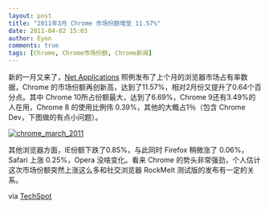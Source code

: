 ```yaml
---
layout: post
title: "2011年3月 Chrome 市场份额增至 11.57%"
date: 2011-04-02 15:03
author: Eyon
comments: true
tags: [Chrome, Chrome市场份额, Chrome新闻]
---
```

新的一月又来了，[Net Applications](http://marketshare.hitslink.com/browser-market-share.aspx?qprid=0) 照例发布了上个月的浏览器市场占有率数据，Chrome 的市场份额再创新高，达到了11.57%，相对2月份又提升了0.64个百分点。其中 Chrome 10所占份额最大，达到了6.69%，Chrome 9还有3.49%的人在用，Chrome 8 的使用比例伟 0.39%，其他的大概占1％（包含 Chrome Dev，下图做的有点小问题）。

<a href="http://img.chromi.org/2011/04/chrome_march_2011.jpg">![](http://img.chromi.org/2011/04/chrome_march_2011.jpg "chrome_march_2011")</a>

其他浏览器方面，IE份额下跌了0.85%，与此同时 Firefox 稍微涨了 0.06%，Safari 上涨 0.25%，Opera 没啥变化。看来 Chrome 的势头非常强劲，个人估计这次市场份额突然上涨这么多和社交浏览器 RockMelt 测试版的发布有一定的关系。

via [TechSpot](http://www.techspot.com/news/43096-ie-back-to-losing-share-firefox-gains-a-little-chrome-still-surging.html)


